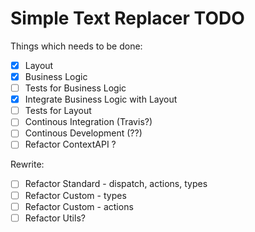# Simple Text Replacer TODO

Things which needs to be done:

- [x] Layout
- [x] Business Logic
- [ ] Tests for Business Logic
- [x] Integrate Business Logic with Layout
- [ ] Tests for Layout
- [ ] Continous Integration (Travis?)
- [ ] Continous Development (??)
- [ ] Refactor ContextAPI ?

Rewrite:

- [ ] Refactor Standard - dispatch, actions, types
- [ ] Refactor Custom - types
- [ ] Refactor Custom - actions
- [ ] Refactor Utils?
